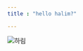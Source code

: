 ```yaml
---
title : "hello halim?"

---
```


![하림](C:\github-blog\itiswhatitissss.github.io\images\2023-08-02-hihalim\하림.jpg)
